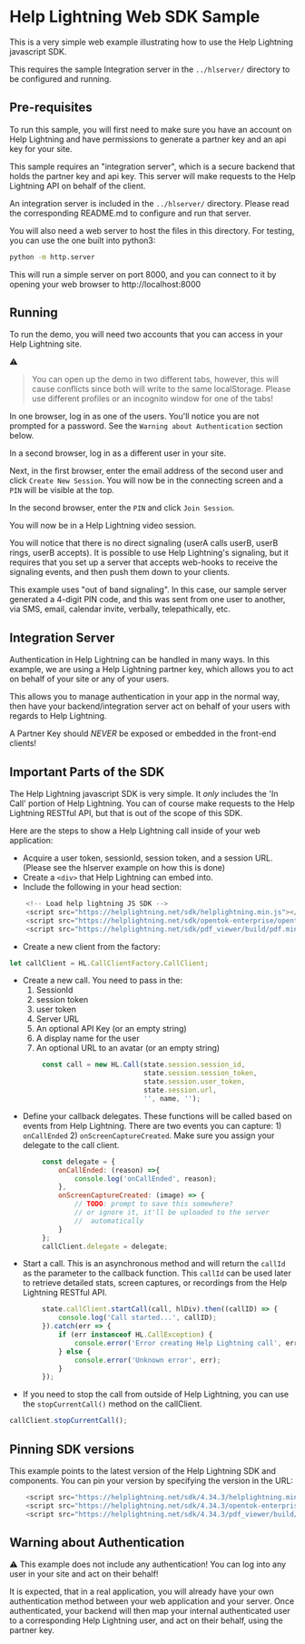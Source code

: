 # Help Lightning Web SDK Sample

This is a very simple web example illustrating how to use the Help
Lightning javascript SDK.

This requires the sample Integration server in the `../hlserver/`
directory to be configured and running.

## Pre-requisites

To run this sample, you will first need to make sure you have an
account on Help Lightning and have permissions to generate a partner
key and an api key for your site.

This sample requires an "integration server", which is a secure
backend that holds the partner key and api key. This server will make
requests to the Help Lightning API on behalf of the client.

An integration server is included in the `../hlserver/`
directory. Please read the corresponding README.md to configure and
run that server.

You will also need a web server to host the files in this
directory. For testing, you can use the one built into python3:

```sh
python -m http.server
```

This will run a simple server on port 8000, and you can connect to it
by opening your web browser to http://localhost:8000

## Running

To run the demo, you will need two accounts that you can access in
your Help Lightning site.

:warning:
> You can open up the demo in two different tabs, however, 
>  this will cause conflicts since both will write to the
>  same localStorage.
> Please use different profiles or an incognito window for
>  one of the tabs!

In one browser, log in as one of the users. You'll notice you are not
prompted for a password. See the `Warning about Authentication`
section below.

In a second browser, log in as a different user in your site.

Next, in the first browser, enter the email address of the second user
and click `Create New Session`. You will now be in the connecting
screen and a `PIN` will be visible at the top.

In the second browser, enter the `PIN` and click `Join Session`.

You will now be in a Help Lightning video session.

You will notice that there is no direct signaling (userA calls userB,
userB rings, userB accepts). It is possible to use Help Lightning's
signaling, but it requires that you set up a server that accepts
web-hooks to receive the signaling events, and then push them down to
your clients.

This example uses "out of band signaling". In this case, our sample
server generated a 4-digit PIN code, and this was sent from one user
to another, via SMS, email, calendar invite, verbally, telepathically,
etc.

## Integration Server

Authentication in Help Lightning can be handled in many ways. In this
example, we are using a Help Lightning partner key, which allows you
to act on behalf of your site or any of your users.

This allows you to manage authentication in your app in the normal
way, then have your backend/integration server act on behalf of your
users with regards to Help Lightning.

A Partner Key should _NEVER_ be exposed or embedded in the front-end clients!

## Important Parts of the SDK

The Help Lightning javascript SDK is very simple. It _only_ includes
the 'In Call' portion of Help Lightning. You can of course make
requests to the Help Lightning RESTful API, but that is out of the
scope of this SDK.

Here are the steps to show a Help Lightning call inside of your web
application:

* Acquire a user token, sessionId, session token, and a session URL. (Please see
   the hlserver example on how this is done)
* Create a `<div>` that Help Lightning can embed into.
* Include the following in your head section:
```javascript
    <!-- Load help lightning JS SDK -->
    <script src="https://helplightning.net/sdk/helplightning.min.js"></script>
    <script src="https://helplightning.net/sdk/opentok-enterprise/opentok.min.js"></script>
    <script src="https://helplightning.net/sdk/pdf_viewer/build/pdf.min.js"></script>
```
* Create a new client from the factory:
```javascript
let callClient = HL.CallClientFactory.CallClient;
```
* Create a new call. You need to pass in the:
   1. SessionId
   1. session token
   1. user token
   1. Server URL
   1. An optional API Key (or an empty string)
   1. A display name for the user
   1. An optional URL to an avatar (or an empty string)
```javascript
        const call = new HL.Call(state.session.session_id,
                                 state.session.session_token,
                                 state.session.user_token,
                                 state.session.url,
                                 '', name, '');
```
* Define your callback delegates. These functions will be called
   based on events from Help Lightning. There are two events you can
   capture: 1) `onCallEnded` 2) `onScreenCaptureCreated`. Make sure
   you assign your delegate to the call client.
```javascript
        const delegate = {
            onCallEnded: (reason) =>{
                console.log('onCallEnded', reason);
            },
            onScreenCaptureCreated: (image) => {
                // TODO: prompt to save this somewhere?
                // or ignore it, it'll be uploaded to the server
                //  automatically
            }
        };
        callClient.delegate = delegate;
```
* Start a call. This is an asynchronous method and will return the
   `callId` as the parameter to the callback function. This `callId`
   can be used later to retrieve detailed stats, screen captures, or
   recordings from the Help Lightning RESTful API.
```javascript
        state.callClient.startCall(call, hlDiv).then((callID) => {
            console.log('Call started...', callID);
        }).catch(err => {
            if (err instanceof HL.CallException) {
                console.error('Error creating Help Lightning call', err.message);
            } else {
                console.error('Unknown error', err);
            }
        });
```
* If you need to stop the call from outside of Help Lightning, you
   can use the `stopCurrentCall()` method on the callClient.
```javascript
callClient.stopCurrentCall();
```

## Pinning SDK versions

This example points to the latest version of the Help Lightning SDK
and components. You can pin your version by specifying the version in
the URL:
```javascript
    <script src="https://helplightning.net/sdk/4.34.3/helplightning.min.js"></script>
    <script src="https://helplightning.net/sdk/4.34.3/opentok-enterprise/opentok.min.js"></script>
    <script src="https://helplightning.net/sdk/4.34.3/pdf_viewer/build/pdf.min.js"></script>
```

## Warning about Authentication

:warning: This example does not include any authentication! You can
log into any user in your site and act on their behalf!

It is expected, that in a real application, you will already have your
own authentication method between your web application and your
server. Once authenticated, your backend will then map your internal
authenticated user to a corresponding Help Lightning user, and act on
their behalf, using the partner key.

<!--  LocalWords:  SDK javascript Pre api backend README md python3
 -->
<!--  LocalWords:  http localStorage userA userB SMS 'In Call' JS src
 -->
<!--  LocalWords:  RESTful sessionId hlserver async callClient const
 -->
<!--  LocalWords:  SessionId HL '' onCallEnded onScreenCaptureCreated
 -->
<!--  LocalWords:  'onCallEnded' TODO callId hlDiv callID 'Call call'
 -->
<!--  LocalWords:  instanceof CallException 'Error 'Unknown error'
 -->
<!--  LocalWords:  stopCurrentCall
 -->

